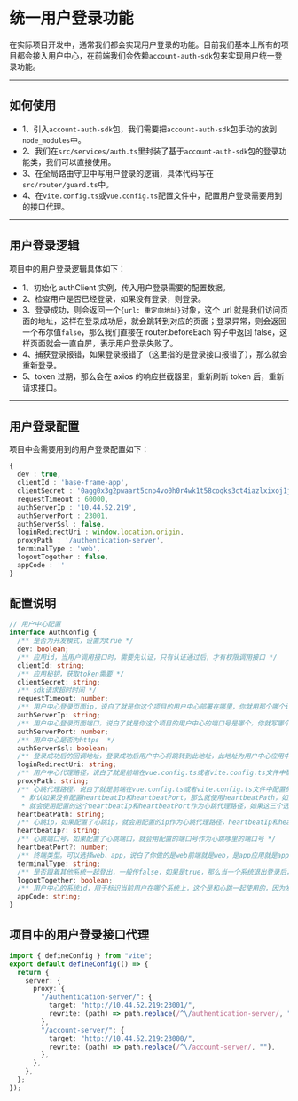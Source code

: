 # 统一用户登录功能

在实际项目开发中，通常我们都会实现用户登录的功能。目前我们基本上所有的项目都会接入用户中心，在前端我们会依赖`account-auth-sdk`包来实现用户统一登录功能。

---

## 如何使用

- 1、引入`account-auth-sdk`包，我们需要把`account-auth-sdk`包手动的放到`node_modules`中。
- 2、我们在`src/services/auth.ts`里封装了基于`account-auth-sdk`包的登录功能类，我们可以直接使用。
- 3、在全局路由守卫中写用户登录的逻辑，具体代码写在`src/router/guard.ts`中。
- 4、在`vite.config.ts`或`vue.config.ts`配置文件中，配置用户登录需要用到的接口代理。

---

## 用户登录逻辑

项目中的用户登录逻辑具体如下：

- 1、初始化 authClient 实例，传入用户登录需要的配置数据。
- 2、检查用户是否已经登录，如果没有登录，则登录。
- 3、登录成功，则会返回一个`{url: 重定向地址}`对象，这个 url 就是我们访问页面的地址，这样在登录成功后，就会跳转到对应的页面；登录异常，则会返回一个布尔值`false`，那么我们直接在 router.beforeEach 钩子中返回 false，这样页面就会一直白屏，表示用户登录失败了。
- 4、捕获登录报错，如果登录报错了（这里指的是登录接口报错了），那么就会重新登录。
- 5、token 过期，那么会在 axios 的响应拦截器里，重新刷新 token 后，重新请求接口。

---

## 用户登录配置

项目中会需要用到的用户登录配置如下：

```ts
{
  dev : true,
  clientId : 'base-frame-app',
  clientSecret : '0agg0x3g2pwaart5cnp4vo0h0r4wk1t58coqks3ct4iazlxixoj1jsrm797yuqzi',
  requestTimeout : 60000,
  authServerIp : '10.44.52.219',
  authServerPort : 23001,
  authServerSsl : false,
  loginRedirectUri : window.location.origin,
  proxyPath : '/authentication-server',
  terminalType : 'web',
  logoutTogether : false,
  appCode : ''
}
```

## 配置说明

```ts
// 用户中心配置
interface AuthConfig {
  /** 是否为开发模式，设置为true */
  dev: boolean;
  /** 应用id，当用户调用接口时，需要先认证，只有认证通过后，才有权限调用接口 */
  clientId: string;
  /** 应用秘钥，获取token需要 */
  clientSecret: string;
  /** sdk请求超时时间 */
  requestTimeout: number;
  /** 用户中心登录页面ip，说白了就是你这个项目的用户中心部署在哪里，你就用那个哪个ip */
  authServerIp: string;
  /** 用户中心登录页面端口，说白了就是你这个项目的用户中心的端口号是哪个，你就写哪个 */
  authServerPort: number;
  /** 用户中心是否为https  */
  authServerSsl: boolean;
  /** 登录成功后的回调地址，登录成功后用户中心将跳转到此地址，此地址为用户中心应用中注册过的回调地址 */
  loginRedirectUri: string;
  /** 用户中心代理路径，说白了就是前端在vue.config.ts或者vite.config.ts文件中配置的请求代理 */
  proxyPath: string;
  /** 心跳代理路径，说白了就是前端在vue.config.ts或者vite.config.ts文件中配置的请求代理，
   * 默认如果没有配置heartbeatIp和heartbeatPort，那么就使用heartbeatPath，如果已经配置了heartbeatIp和heartbeatPort，
   * 就会使用配置的这个heartbeatIp和heartbeatPort作为心跳代理路径，如果这三个选项都没有配置，就不会开启心跳检测 */
  heartbeatPath: string;
  /** 心跳ip，如果配置了心跳ip，就会用配置的ip作为心跳代理路径，heartbeatIp和heartbeatPort要一起使用 */
  heartbeatIp?: string;
  /** 心跳端口号，如果配置了心跳端口，就会用配置的端口号作为心跳嗲里的端口号 */
  heartbeatPort?: number;
  /** 终端类型。可以选择web、app，说白了你做的是web前端就是web，是app应用就是app */
  terminalType: string;
  /** 是否跟着其他系统一起登出，一般传false，如果是true，那么当一个系统退出登录后，当前你用的这台电脑的其他接了用户中心的系统也都会退出登录，如果为fasle，就不会 */
  logoutTogether: boolean;
  /** 用户中心的系统id，用于标识当前用户在哪个系统上，这个是和心跳一起使用的，因为发送心跳的时候，会把这个带上 */
  appCode: string;
}
```

## 项目中的用户登录接口代理

```ts
import { defineConfig } from "vite";
export default defineConfig(() => {
  return {
    server: {
      proxy: {
        "/authentication-server/": {
          target: "http://10.44.52.219:23001/",
          rewrite: (path) => path.replace(/^\/authentication-server/, ""),
        },
        "/account-server/": {
          target: "http://10.44.52.219:23000/",
          rewrite: (path) => path.replace(/^\/account-server/, ""),
        },
      },
    },
  };
});
```
